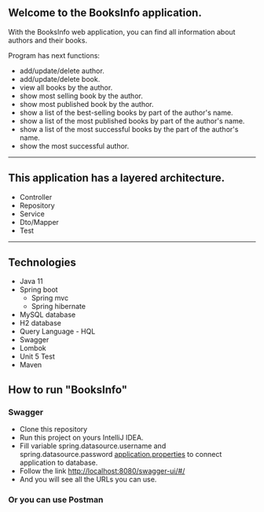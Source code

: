 ## Welcome to the BooksInfo application.
With the BooksInfo web application, you can find all information about authors and their books.

Program has next functions:

- add/update/delete author.
- add/update/delete book.
- view all books by the author.
- show most selling book by the author.
- show most published book by the author.
- show a list of the best-selling books by part of the author's name.
- show a list of the most published books by part of the author's name.
- show a list of the most successful books by the part of the author's name.
- show the most successful author. 
---

## This application has a layered architecture.

- Controller 
- Repository
- Service
- Dto/Mapper
- Test
---

## Technologies
- Java 11
- Spring boot
  - Spring mvc
  - Spring hibernate
- MySQL database
- H2 database
- Query Language - HQL 
- Swagger
- Lombok
- Unit 5 Test
- Maven

## How to run "BooksInfo"
### Swagger
- Clone this repository
- Run this project on yours IntelliJ IDEA.
- Fill variable spring.datasource.username and spring.datasource.password [application.properties](src/main/resources/application.properties) to connect application to database.
- Follow the link [http://localhost:8080/swagger-ui/#/](http://localhost:8080/swagger-ui/#/)
- And you will see all the URLs you can use. 
### Or you can use Postman